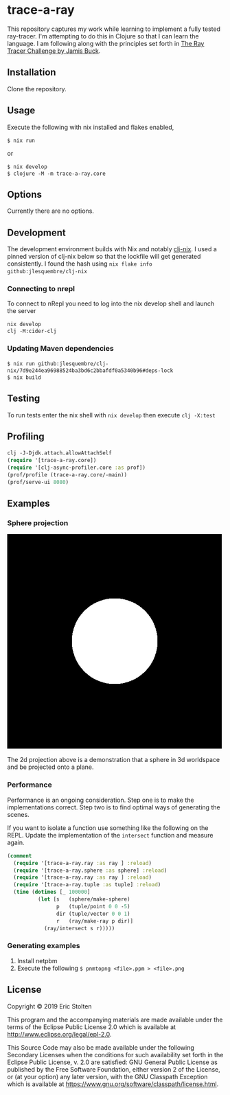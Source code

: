 # trace-a-ray

This repository captures my work while learning to implement a fully
tested ray-tracer. I'm attempting to do this in Clojure so that I can
learn the language. I am following along with the principles set forth
in [The Ray Tracer Challenge by Jamis
Buck](https://pragprog.com/book/jbtracer/the-ray-tracer-challenge).

## Installation

Clone the repository.

## Usage

Execute the following with nix installed and flakes enabled,

    $ nix run

or

    $ nix develop
    $ clojure -M -m trace-a-ray.core

## Options

Currently there are no options.

## Development

The development environment builds with Nix and notably
[clj-nix](https://github.com/jlesquembre/clj-nix). I used a pinned
version of clj-nix below so that the lockfile will get generated
consistently. I found the hash using `nix flake info github:jlesquembre/clj-nix`

### Connecting to nrepl

To connect to nRepl you need to log into the nix develop shell and launch the server

```shell
nix develop
clj -M:cider-clj
```

### Updating Maven dependencies

    $ nix run github:jlesquembre/clj-nix/7d9e244ea96988524ba3bd6c2bbafdf0a5340b96#deps-lock
    $ nix build


## Testing

To run tests enter the nix shell with `nix develop` then execute `clj -X:test`

## Profiling

```clojure
clj -J-Djdk.attach.allowAttachSelf
(require '[trace-a-ray.core])
(require '[clj-async-profiler.core :as prof])
(prof/profile (trace-a-ray.core/-main))
(prof/serve-ui 8080)
```

## Examples

### Sphere projection
![2d projection](/doc/images/sphere.png)

The 2d projection above is a demonstration that a sphere in 3d
worldspace and be projected onto a plane.

### Performance

Performance is an ongoing consideration. Step one is to make the
implementations correct. Step two is to find optimal ways of
generating the scenes.

If you want to isolate a function use something like the following on
the REPL. Update the implementation of the `intersect` function and
measure again.

```clojure
(comment
  (require '[trace-a-ray.ray :as ray ] :reload)
  (require '[trace-a-ray.sphere :as sphere] :reload)
  (require '[trace-a-ray.ray :as ray ] :reload)
  (require '[trace-a-ray.tuple :as tuple] :reload)
  (time (dotimes [_ 100000]
          (let [s   (sphere/make-sphere)
                p   (tuple/point 0 0 -5)
                dir (tuple/vector 0 0 1)
                r   (ray/make-ray p dir)]
            (ray/intersect s r)))))
```

### Generating examples

1. Install netpbm
2. Execute the following
   `$ pnmtopng <file>.ppm > <file>.png`

## License

Copyright © 2019 Eric Stolten

This program and the accompanying materials are made available under the
terms of the Eclipse Public License 2.0 which is available at
http://www.eclipse.org/legal/epl-2.0.

This Source Code may also be made available under the following Secondary
Licenses when the conditions for such availability set forth in the Eclipse
Public License, v. 2.0 are satisfied: GNU General Public License as published by
the Free Software Foundation, either version 2 of the License, or (at your
option) any later version, with the GNU Classpath Exception which is available
at https://www.gnu.org/software/classpath/license.html.
